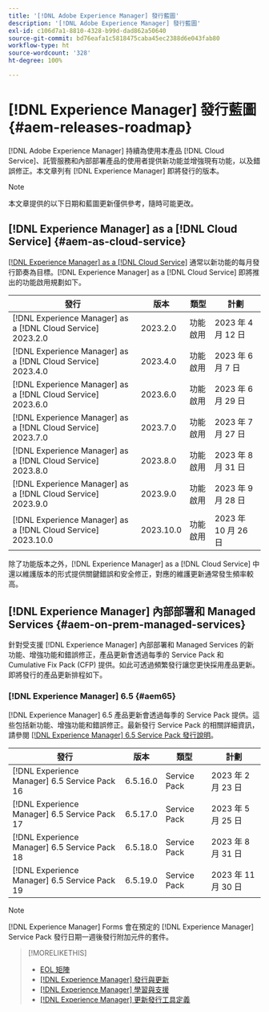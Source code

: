 ```yaml
---
title: '[!DNL Adobe Experience Manager] 發行藍圖'
description: '[!DNL Adobe Experience Manager] 發行藍圖'
exl-id: c106d7a1-8810-4328-b99d-dad862a50640
source-git-commit: bd76eafa1c5818475caba45ec2388d6e043fab80
workflow-type: ht
source-wordcount: '328'
ht-degree: 100%

---
```


# [!DNL Experience Manager] 發行藍圖 {#aem-releases-roadmap}

[!DNL Adobe Experience Manager] 持續為使用本產品 [!DNL Cloud Service]、託管服務和內部部署產品的使用者提供新功能並增強現有功能，以及錯誤修正。本文章列有 [!DNL Experience Manager] 即將發行的版本。

>[!NOTE]
>
>本文章提供的以下日期和藍圖更新僅供參考，隨時可能更改。

## [!DNL Experience Manager] as a [!DNL Cloud Service] {#aem-as-cloud-service}

[[!DNL Experience Manager] as a  [!DNL Cloud Service]](https://experienceleague.adobe.com/docs/experience-manager-cloud-service/content/release-notes/home.html) 通常以新功能的每月發行節奏為目標。[!DNL Experience Manager] as a [!DNL Cloud Service] 即將推出的功能啟用規劃如下。

| 發行 | 版本 | 類型 | 計劃 |
|---|---|---|---|
| [!DNL Experience Manager] as a [!DNL Cloud Service] 2023.2.0 | 2023.2.0 | 功能啟用 | 2023 年 4 月 12 日 |
| [!DNL Experience Manager] as a [!DNL Cloud Service] 2023.4.0 | 2023.4.0 | 功能啟用 | 2023 年 6 月 7 日 |
| [!DNL Experience Manager] as a [!DNL Cloud Service] 2023.6.0 | 2023.6.0 | 功能啟用 | 2023 年 6 月 29 日 |
| [!DNL Experience Manager] as a [!DNL Cloud Service] 2023.7.0 | 2023.7.0 | 功能啟用 | 2023 年 7 月 27 日 |
| [!DNL Experience Manager] as a [!DNL Cloud Service] 2023.8.0 | 2023.8.0 | 功能啟用 | 2023 年 8 月 31 日 |
| [!DNL Experience Manager] as a [!DNL Cloud Service] 2023.9.0 | 2023.9.0 | 功能啟用 | 2023 年 9 月 28 日 |
| [!DNL Experience Manager] as a [!DNL Cloud Service] 2023.10.0 | 2023.10.0 | 功能啟用 | 2023 年 10 月 26 日 |

除了功能版本之外，[!DNL Experience Manager] as a [!DNL Cloud Service] 中還以維護版本的形式提供關鍵錯誤和安全修正，對應的維護更新通常發生頻率較高。

## [!DNL Experience Manager] 內部部署和 Managed Services {#aem-on-prem-managed-services}

針對受支援 [!DNL Experience Manager] 內部部署和 Managed Services 的新功能、增強功能和錯誤修正，產品更新會透過每季的 Service Pack 和 Cumulative Fix Pack (CFP) 提供。如此可透過頻繁發行讓您更快採用產品更新。即將發行的產品更新排程如下。

### [!DNL Experience Manager] 6.5 {#aem65}

[!DNL Experience Manager] 6.5 產品更新會透過每季的 Service Pack 提供。這些包括新功能、增強功能和錯誤修正。最新發行 Service Pack 的相關詳細資訊，請參閱 [[!DNL Experience Manager] 6.5 Service Pack 發行說明](https://experienceleague.adobe.com/docs/experience-manager-65/release-notes/release-notes.html)。

| 發行 | 版本 | 類型 | 計劃 |
|---|---|---|---|
| [!DNL Experience Manager] 6.5 Service Pack 16 | 6.5.16.0 | Service Pack | 2023 年 2 月 23 日 |
| [!DNL Experience Manager] 6.5 Service Pack 17 | 6.5.17.0 | Service Pack | 2023 年 5 月 25 日 |
| [!DNL Experience Manager] 6.5 Service Pack 18 | 6.5.18.0 | Service Pack | 2023 年 8 月 31 日 |
| [!DNL Experience Manager] 6.5 Service Pack 19 | 6.5.19.0 | Service Pack | 2023 年 11 月 30 日 |

>[!NOTE]
>
>[!DNL Experience Manager] Forms 會在預定的 [!DNL Experience Manager] Service Pack 發行日期一週後發行附加元件的套件。

>[!MORELIKETHIS]
>
>* [EOL 矩陣](https://helpx.adobe.com//tw/support/programs/eol-matrix.html)
>* [[!DNL Experience Manager] 發行與更新](https://experienceleague.adobe.com/docs/experience-manager-release-information/aem-release-updates/aem-releases-updates.html?lang=zh-Hant)
>* [[!DNL Experience Manager] 學習與支援](https://experienceleague.adobe.com/docs/experience-manager-cloud-service.html)
>* [[!DNL Experience Manager] 更新發行工具定義](/help/update-release-vehicle-definitions.md)

